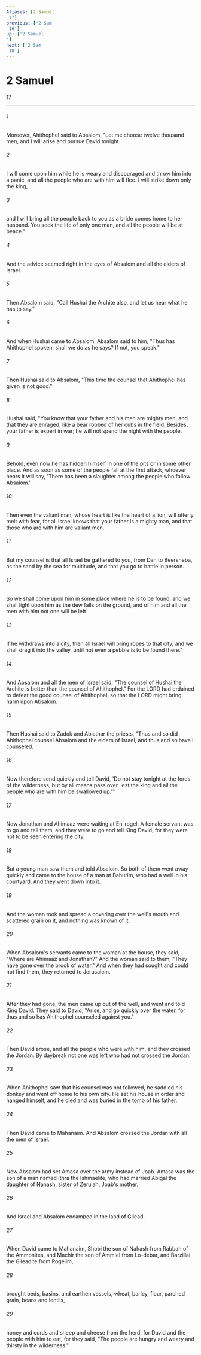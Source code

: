 ```yaml
---
Aliases: [2 Samuel 17]
previous: ['2 Sam 16']
up: ['2 Samuel']
next: ['2 Sam 18']
---
```

# 2 Samuel 17

***
 

###### 1 
Moreover, Ahithophel said to Absalom, "Let me choose twelve thousand men, and I will arise and pursue David tonight.  

###### 2 
I will come upon him while he is weary and discouraged and throw him into a panic, and all the people who are with him will flee. I will strike down only the king,  

###### 3 
and I will bring all the people back to you as a bride comes home to her husband. You seek the life of only one man, and all the people will be at peace."  

###### 4 
And the advice seemed right in the eyes of Absalom and all the elders of Israel.  

###### 5 
Then Absalom said, "Call Hushai the Archite also, and let us hear what he has to say."  

###### 6 
And when Hushai came to Absalom, Absalom said to him, "Thus has Ahithophel spoken; shall we do as he says? If not, you speak."  

###### 7 
Then Hushai said to Absalom, "This time the counsel that Ahithophel has given is not good."  

###### 8 
Hushai said, "You know that your father and his men are mighty men, and that they are enraged, like a bear robbed of her cubs in the field. Besides, your father is expert in war; he will not spend the night with the people.  

###### 9 
Behold, even now he has hidden himself in one of the pits or in some other place. And as soon as some of the people fall at the first attack, whoever hears it will say, 'There has been a slaughter among the people who follow Absalom.'  

###### 10 
Then even the valiant man, whose heart is like the heart of a lion, will utterly melt with fear, for all Israel knows that your father is a mighty man, and that those who are with him are valiant men.  

###### 11 
But my counsel is that all Israel be gathered to you, from Dan to Beersheba, as the sand by the sea for multitude, and that you go to battle in person.  

###### 12 
So we shall come upon him in some place where he is to be found, and we shall light upon him as the dew falls on the ground, and of him and all the men with him not one will be left.  

###### 13 
If he withdraws into a city, then all Israel will bring ropes to that city, and we shall drag it into the valley, until not even a pebble is to be found there."  

###### 14 
And Absalom and all the men of Israel said, "The counsel of Hushai the Archite is better than the counsel of Ahithophel." For the LORD had ordained to defeat the good counsel of Ahithophel, so that the LORD might bring harm upon Absalom.  

###### 15 
Then Hushai said to Zadok and Abiathar the priests, "Thus and so did Ahithophel counsel Absalom and the elders of Israel, and thus and so have I counseled.  

###### 16 
Now therefore send quickly and tell David, 'Do not stay tonight at the fords of the wilderness, but by all means pass over, lest the king and all the people who are with him be swallowed up.'"  

###### 17 
Now Jonathan and Ahimaaz were waiting at En-rogel. A female servant was to go and tell them, and they were to go and tell King David, for they were not to be seen entering the city.  

###### 18 
But a young man saw them and told Absalom. So both of them went away quickly and came to the house of a man at Bahurim, who had a well in his courtyard. And they went down into it.  

###### 19 
And the woman took and spread a covering over the well's mouth and scattered grain on it, and nothing was known of it.  

###### 20 
When Absalom's servants came to the woman at the house, they said, "Where are Ahimaaz and Jonathan?" And the woman said to them, "They have gone over the brook of water." And when they had sought and could not find them, they returned to Jerusalem.  

###### 21 
After they had gone, the men came up out of the well, and went and told King David. They said to David, "Arise, and go quickly over the water, for thus and so has Ahithophel counseled against you."  

###### 22 
Then David arose, and all the people who were with him, and they crossed the Jordan. By daybreak not one was left who had not crossed the Jordan.  

###### 23 
When Ahithophel saw that his counsel was not followed, he saddled his donkey and went off home to his own city. He set his house in order and hanged himself, and he died and was buried in the tomb of his father.  

###### 24 
Then David came to Mahanaim. And Absalom crossed the Jordan with all the men of Israel.  

###### 25 
Now Absalom had set Amasa over the army instead of Joab. Amasa was the son of a man named Ithra the Ishmaelite, who had married Abigal the daughter of Nahash, sister of Zeruiah, Joab's mother.  

###### 26 
And Israel and Absalom encamped in the land of Gilead.  

###### 27 
When David came to Mahanaim, Shobi the son of Nahash from Rabbah of the Ammonites, and Machir the son of Ammiel from Lo-debar, and Barzillai the Gileadite from Rogelim,  

###### 28 
brought beds, basins, and earthen vessels, wheat, barley, flour, parched grain, beans and lentils,  

###### 29 
honey and curds and sheep and cheese from the herd, for David and the people with him to eat, for they said, "The people are hungry and weary and thirsty in the wilderness."
